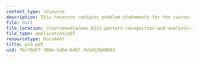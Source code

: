```yaml
---
content_type: resource
description: This resource contains problem statements for the course.
file: null
file_location: /coursemedia/mas-622j-pattern-recognition-and-analysis-fall-2006/7bc79df738bb5d6e6d877e54b29d0883_ps5.pdf
file_type: application/pdf
resourcetype: Document
title: ps5.pdf
uid: 7bc79df7-38bb-5d6e-6d87-7e54b29d0883
---
```

